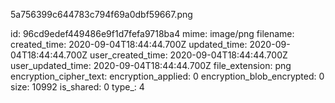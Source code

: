 5a756399c644783c794f69a0dbf59667.png

id: 96cd9edef449486e9f1d7fefa9718ba4
mime: image/png
filename: 
created_time: 2020-09-04T18:44:44.700Z
updated_time: 2020-09-04T18:44:44.700Z
user_created_time: 2020-09-04T18:44:44.700Z
user_updated_time: 2020-09-04T18:44:44.700Z
file_extension: png
encryption_cipher_text: 
encryption_applied: 0
encryption_blob_encrypted: 0
size: 10992
is_shared: 0
type_: 4